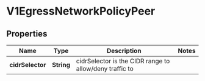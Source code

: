 
# V1EgressNetworkPolicyPeer

## Properties
Name | Type | Description | Notes
------------ | ------------- | ------------- | -------------
**cidrSelector** | **String** | cidrSelector is the CIDR range to allow/deny traffic to | 



